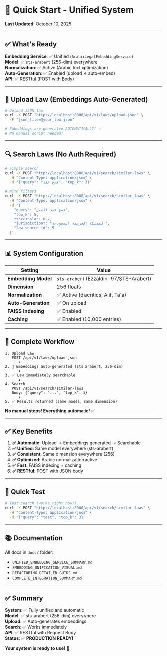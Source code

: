 # 🚀 Quick Start - Unified System

**Last Updated**: October 10, 2025

---

## ✅ What's Ready

**Embedding Service**: ✅ Unified (`ArabicLegalEmbeddingService`)  
**Model**: ✅ `sts-arabert` (256-dim) everywhere  
**Normalization**: ✅ Active (Arabic text optimization)  
**Auto-Generation**: ✅ Enabled (upload → auto-embed)  
**API**: ✅ RESTful (POST with Body)  

---

## 🚀 Upload Law (Embeddings Auto-Generated)

```bash
# Upload JSON law
curl -X POST "http://localhost:8000/api/v1/laws/upload-json" \
  -F "json_file=@your_law.json"

# Embeddings are generated AUTOMATICALLY! ✅
# No manual script needed!
```

---

## 🔍 Search Laws (No Auth Required)

```bash
# Simple search
curl -X POST "http://localhost:8000/api/v1/search/similar-laws" \
  -H "Content-Type: application/json" \
  -d '{"query": "فسخ عقد", "top_k": 3}'

# With filters
curl -X POST "http://localhost:8000/api/v1/search/similar-laws" \
  -H "Content-Type: application/json" \
  -d '{
    "query": "فسخ عقد العمل",
    "top_k": 5,
    "threshold": 0.7,
    "jurisdiction": "المملكة العربية السعودية",
    "law_source_id": 5
  }'
```

---

## 📊 System Configuration

| Setting | Value |
|---------|-------|
| **Embedding Model** | `sts-arabert` (Ezzaldin-97/STS-Arabert) |
| **Dimension** | 256 floats |
| **Normalization** | ✅ Active (diacritics, Alif, Ta'a) |
| **Auto-Generation** | ✅ On upload |
| **FAISS Indexing** | ✅ Enabled |
| **Caching** | ✅ Enabled (10,000 entries) |

---

## 🔄 Complete Workflow

```
1. Upload Law
   POST /api/v1/laws/upload-json
      ↓
2. 🤖 Embeddings auto-generated (sts-arabert, 256-dim)
      ↓
3. ✅ Law immediately searchable
      ↓
4. Search
   POST /api/v1/search/similar-laws
   Body: {"query": "...", "top_k": 5}
      ↓
5. ✅ Results returned (same model, same dimension)
```

**No manual steps! Everything automatic!** ✅

---

## ✅ Key Benefits

1. **✅ Automatic**: Upload → Embeddings generated → Searchable
2. **✅ Unified**: Same model everywhere (sts-arabert)
3. **✅ Consistent**: Same dimension everywhere (256)
4. **✅ Optimized**: Arabic normalization active
5. **✅ Fast**: FAISS indexing + caching
6. **✅ RESTful**: POST with JSON body

---

## 🧪 Quick Test

```bash
# Test search (works right now!)
curl -X POST "http://localhost:8000/api/v1/search/similar-laws" \
  -H "Content-Type: application/json" \
  -d '{"query": "test", "top_k": 3}'
```

---

## 📚 Documentation

All docs in `docs/` folder:
- `UNIFIED_EMBEDDING_SERVICE_SUMMARY.md`
- `EMBEDDING_UNIFICATION_VISUAL.md`
- `REFACTORING_DETAILED_GUIDE.md`
- `COMPLETE_INTEGRATION_SUMMARY.md`

---

## ✅ Summary

**System**: ✅ Fully unified and automatic  
**Model**: ✅ sts-arabert (256-dim) everywhere  
**Upload**: ✅ Auto-generates embeddings  
**Search**: ✅ Works immediately  
**API**: ✅ RESTful with Request Body  
**Status**: ✅ **PRODUCTION READY!**  

**Your system is ready to use!** 🎉

